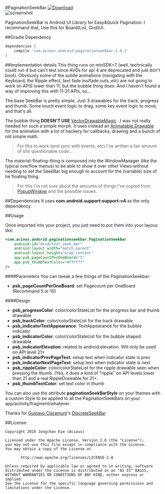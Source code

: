 #PaginationSeekBar
[ ![Download](https://api.bintray.com/packages/ace-jckim/maven/paginationseekbar/images/download.svg)  ](https://bintray.com/ace-jckim/maven/paginationseekbar/_latestVersion)  
![screenshot](https://media.giphy.com/media/26uf55vfqgoEAmlO0/giphy.gif)

PaginationSeekBar is Android UI Library for Easy&Quick Pagination. I recommand that, Use this for Board(List, Grid)UI.

##Gradle Dependency
```gradle
dependencies {
	compile 'com.acious.android:paginationseekbar:1.0.1'
}
```

##Implementation details
This thing runs on minSDK=7 (well, technically could run 4 but can't test since AVDs for api 4 are deprecated and just don't boot).
Obviously some of the subtle animations (navigating with the Keyboard, the Ripple effect, text fade ins/fade outs, etc) are not going to work on APIS lower than 11, but the bubble thing does. And I haven't found a way of improving this with 11-21 APIs, so...

The base SeekBar is pretty simple. Just 3 drawables for the track, progress and thumb. Some touch event logic to drag, some key event logic to move, and that's all.

The bubble thing **DOESN'T USE** [VectorDrawableMagic] . I was not really needed for such a simple morph. It uses instead an [Animatable Drawable] for the animation with a lot of hackery for callbacks, drawing and a bunch of old simple math.

>For this to work (and sync with events, etc) I've written a fair amount of shit questionable code...

The material-floating-thing is composed into the WindowManager (like the typical overflow menus) to be able to show it over other Views without needing to set the SeekBar big enough to account for the (variable) size of he floating thing.

>For this I'm not sure about the amounts of things I've copied from [PopupWindow] and the possible issues.

##Dependencies
It uses **com.android.support:support-v4** as the only dependency.

##Usage

Once imported into your project, you just need to put them into your layous like:
```xml
<com.acious.andorid.paginationseekbar.PaginationSeekBar
	android:id="@+id/test_seek_bar"
    android:layout_width="match_parent"
    android:layout_height="wrap_content"
    app:psb_pageCountPerOneBoard="5"
    app:psb_thumbTextColor="#ffffff"
/>
```

####Parameters
You can tweak a few things of the PaginationSeekbar:

* **psb_pageCountPerOneBoard**: set Pagecount per OneBoard (Recommand 5 or 10)

####Design
 
* **psb_progressColor**: color/colorStateList for the progress bar and thumb drawable
* **psb_trackColor**: color/colorStateList for the track drawable
* **psb_indicatorTextAppearance**: TextAppearance for the bubble indicator
* **psb_indicatorColor**: color/colorStateList for the bubble shaped drawable
* **psb_indicatorElevation**: related to android:elevation. Will only be used on API level 21+
* **psb_indicatorPrevPageText**: setup text when indicator state is prev
* **psb_indicatorNextPageText**: setup text when indicator state is next
* **psb_rippleColor**: color/colorStateList for the ripple drawable seen when pressing the thumb. (Yes, it does a kind of "ripple" on API levels lower than 21 and a real RippleDrawable for 21+.
* **psb_thumbTextColor**: set text color in thumb

You can also use the attribute **paginationSeekBarStyle** on your themes with a custom Style to be applied to all the PaginationSeekBars on your app/activity/fragment/whatever.

Thanks for [Gustavo Claramunt]'s [DiscreteSeekBar]

##License
```
Copyright 2016 Jongchan Kim (Acious)

Licensed under the Apache License, Version 2.0 (the "License");
you may not use this file except in compliance with the License.
You may obtain a copy of the License at

       http://www.apache.org/licenses/LICENSE-2.0

Unless required by applicable law or agreed to in writing, software
distributed under the License is distributed on an "AS IS" BASIS,
WITHOUT WARRANTIES OR CONDITIONS OF ANY KIND, either express or implied.
See the License for the specific language governing permissions and
limitations under the License.
```

[Discrete Slider]:http://www.google.com/design/spec/components/sliders.html#sliders-discrete-slider
[VectorDrawableMagic]:https://developer.android.com/reference/android/graphics/drawable/AnimatedVectorDrawable.html
[Animatable Drawable]:https://developer.android.com/reference/android/graphics/drawable/Animatable.html
[PopupWindow]:https://developer.android.com/reference/android/widget/PopupWindow.html
[Gustavo Claramunt]:https://github.com/AnderWeb
[DiscreteSeekBar]:https://github.com/AnderWeb/discreteSeekBar
